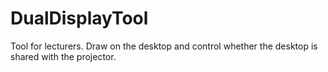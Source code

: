 # DualDisplayTool
Tool for lecturers. Draw on the desktop and control whether the desktop is shared with the projector.
